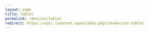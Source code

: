 ```yaml
---
layout: page
title: Tablet
permalink: /devices/tablet
redirect: https://wiki.lunarnet.space/doku.php?id=devices:tablet
---
```

